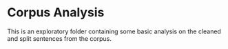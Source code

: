 # Corpus Analysis

This is an exploratory folder containing some basic analysis on the cleaned and split sentences from the corpus.